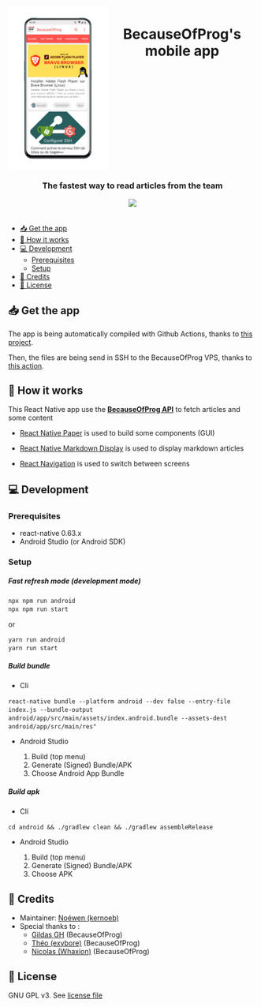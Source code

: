 <div align="center">
  <div style="display: flex">
    <img src="./docs/device_mockup.png" alt="App screen" width="40%"/>
    <h1>BecauseOfProg's mobile app</h1>
  </div>
  <h3>The fastest way to read articles from the team</h3>
  <a href="./LICENSE">
    <img src="https://img.shields.io/github/license/BecauseOfProg/app"/>
  </a>
</div>
<br>

- [📥 Get the app](#-get-the-app)
- [🌈 How it works](#-how-it-works)
- [💻 Development](#-development)
  - [Prerequisites](#-prerequisites)
  - [Setup](#setup)
- [📜 Credits](#-credits)
- [🔐 License](#-license)

## 📥 Get the app

The app is being automatically compiled with Github Actions, thanks to [this project](https://github.com/realabbas/Github-Actions-React-Native).

Then, the files are being send in SSH to the BecauseOfProg VPS, thanks to [this action](https://github.com/appleboy/scp-action).

## 🌈 How it works

This React Native app use the **[BecauseOfProg API](https://github.com/BecauseOfProg/api)** to fetch articles and some content

- [React Native Paper](https://reactnativepaper.com/) is used to build some components (GUI)

- [React Native Markdown Display](https://github.com/iamacup/react-native-markdown-display) is used to display markdown articles

- [React Navigation](https://reactnavigation.org/) is used to switch between screens

## 💻 Development

### Prerequisites

- react-native 0.63.x  
- Android Studio (or Android SDK)

### Setup

##### Fast refresh mode (development mode)

```bash
npx npm run android
npx npm run start
``` 

or

```bash
yarn run android
yarn run start
```

##### Build bundle

- Cli

`react-native bundle --platform android --dev false --entry-file index.js --bundle-output android/app/src/main/assets/index.android.bundle --assets-dest android/app/src/main/res"`

- Android Studio

    1. Build (top menu)
    2. Generate (Signed) Bundle/APK 
    3. Choose Android App Bundle

##### Build apk

- Cli

`cd android && ./gradlew clean && ./gradlew assembleRelease`

- Android Studio

    1. Build (top menu)
    2. Generate (Signed) Bundle/APK 
    3. Choose APK

## 📜 Credits

- Maintainer: [Noéwen (kernoeb)](https://github.com/kernoeb)
- Special thanks to :
  - [Gildas GH](https://github.com/Gildas-GH) (BecauseOfProg)
  - [Théo (exybore)](https://github.com/exybore) (BecauseOfProg)
  - [Nicolas (Whaxion)](https://github.com/whaxion) (BecauseOfProg)

## 🔐 License

GNU GPL v3. See [license file](./LICENSE)
